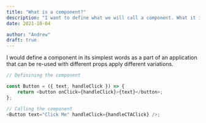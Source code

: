 ```yaml
---
title: "What is a component?"
description: "I want to define what we will call a component. What it is and most importantly what it is not"
date: 2021-10-04

author: "Andrew"
draft: true
---
```


I would define a component in its simplest words as a part of an application that can be re-used with different props apply different variations.

```javascript
// Definining the component

const Button = ({ text, handleClick }) => {
    return <button onClick={handleClick}>{text}</button>;
};

// Calling the component
<Button text="Click Me" handleClick={handleCTAClick} />;
```
